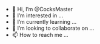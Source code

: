 - 👋 Hi, I’m @CocksMaster
- 👀 I’m interested in ...
- 🌱 I’m currently learning ...
- 💞️ I’m looking to collaborate on ...
- 📫 How to reach me ...

<!---
CocksMaster/CocksMaster is a ✨ special ✨ repository because its `README.md` (this file) appears on your GitHub profile.
You can click the Preview link to take a look at your changes.
--->
